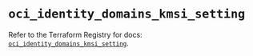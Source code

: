 # `oci_identity_domains_kmsi_setting`

Refer to the Terraform Registry for docs: [`oci_identity_domains_kmsi_setting`](https://registry.terraform.io/providers/hashicorp/oci/7.19.0/docs/resources/identity_domains_kmsi_setting).
